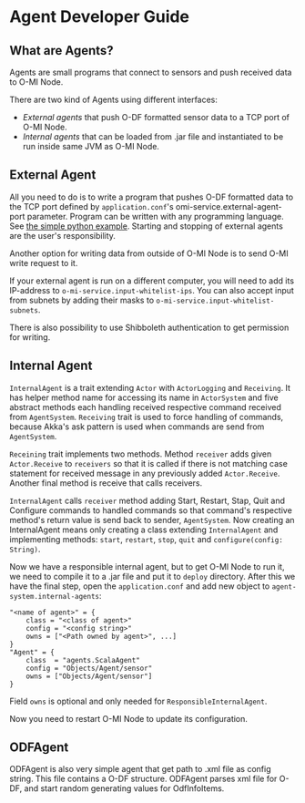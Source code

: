 Agent Developer Guide
=====================

What are Agents?
----------------
Agents are small programs that connect to sensors and push received data to
O-MI Node. 

There are two kind of Agents using different interfaces: 
* *External agents* that push O-DF formatted sensor data to a TCP port of O-MI
Node.
* *Internal agents* that can be loaded from .jar file and instantiated to be run
inside same JVM as O-MI Node.

External Agent
--------------
All you need to do is to write a program that pushes O-DF formatted data to the TCP
port defined by `application.conf`'s omi-service.external-agent-port parameter.
Program can be written with any programming language. See
[the simple python example](https://github.com/AaltoAsia/O-MI/blob/master/agentExample.py).
Starting and stopping of external agents are the user's responsibility.

Another option for writing data from outside of O-MI Node is to send O-MI write request to it. 

If your external agent is run on a different computer, you will need to add its IP-address to 
`o-mi-service.input-whitelist-ips`. You can also accept input from subnets by adding 
their masks to `o-mi-service.input-whitelist-subnets`.

There is also possibility to use Shibboleth authentication to get permission for writing.

Internal Agent
----------------
`InternalAgent` is a trait extending `Actor` with `ActorLogging` and `Receiving`.
It has helper method name for accessing its name in `ActorSystem` and 
five abstract methods each handling received respective command received from 
`AgentSystem`. `Receiving` trait is used to force handling of commands, because Akka's ask pattern is used
when commands are send from `AgentSystem`.


`Receining` trait implements two 
methods. Method `receiver` adds given `Actor.Receive` to `receivers` so that it is called if 
there is not matching case statement for received message in any previously added 
`Actor.Receive`. Another final method is receive that calls receivers. 

`InternalAgent` calls `receiver` method adding Start, Restart, Stap, Quit and Configure 
commands to handled commands so that command's respective method's return value is send back 
to sender, `AgentSystem`. Now creating an InternalAgent means only creating a class 
extending `InternalAgent` and implementing methods: `start`, `restart`, `stop`, `quit` and 
`configure(config: String)`.


Now we have a responsible internal agent, but to get O-MI Node to run it, we need to
compile it to a .jar file and put it to `deploy` directory. After this we have
the final step, open the `application.conf` and add new object to
`agent-system.internal-agents`: 
```
"<name of agent>" = {
    class = "<class of agent>"
    config = "<config string>"
    owns = ["<Path owned by agent>", ...]
}
"Agent" = {
    class  = "agents.ScalaAgent"
    config = "Objects/Agent/sensor"
    owns = ["Objects/Agent/sensor"]
}
```
Field `owns` is optional and only needed for `ResponsibleInternalAgent`.

Now you need to restart O-MI Node to update its configuration.

ODFAgent
---------------
ODFAgent is also very simple agent that get path to .xml file as config string.
This file contains a O-DF structure.
ODFAgent parses xml file for O-DF, and start random generating values for OdfInfoItems.

